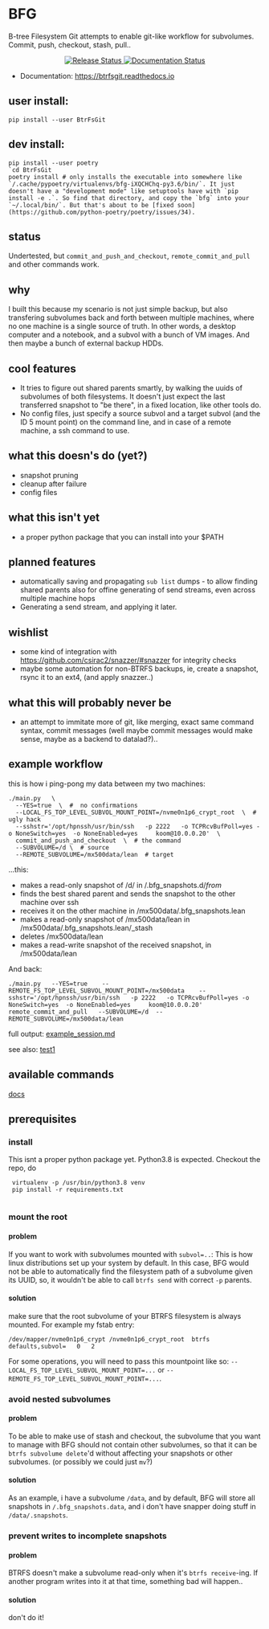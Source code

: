 # BFG
B-tree Filesystem Git attempts to enable git-like workflow for subvolumes. Commit, push, checkout, stash, pull..

<p align="center">
<a href="https://pypi.python.org/pypi/btrfsgit">
    <img src="https://img.shields.io/pypi/v/btrfsgit.svg"
        alt = "Release Status">
</a>

<a href="https://btrfsgit.readthedocs.io/en/latest/?badge=latest">
    <img src="https://readthedocs.org/projects/btrfsgit/badge/?version=latest" alt="Documentation Status">
</a>

</p>

* Documentation: <https://btrfsgit.readthedocs.io>


## user install:
```pip install --user BtrFsGit```


## dev install:
```
pip install --user poetry
`cd BtrFsGit
poetry install # only installs the executable into somewhere like `/.cache/pypoetry/virtualenvs/bfg-iXQCHChq-py3.6/bin/`. It just doesn't have a "development mode" like setuptools have with `pip install -e .`. So find that directory, and copy the `bfg` into your `~/.local/bin/`. But that's about to be [fixed soon](https://github.com/python-poetry/poetry/issues/34).
```



## status
Undertested, but `commit_and_push_and_checkout`, `remote_commit_and_pull` and other commands work.

## why
I built this because my scenario is not just simple backup, but also transfering subvolumes back and forth between multiple machines, where no one machine is a single source of truth. In other words, a desktop computer and a notebook, and a subvol with a bunch of VM images. And then maybe a bunch of external backup HDDs. 

## cool features
* It tries to figure out shared parents smartly, by walking the uuids of subvolumes of both filesystems. It doesn't just expect the last transferred snapshot to "be there", in a fixed location, like other tools do.
* No config files, just specify a source subvol and a target subvol (and the ID 5 mount point) on the command line, and in case of a remote machine, a ssh command to use.

## what this doesn's do (yet?)
* snapshot pruning
* cleanup after failure
* config files

## what this isn't yet
* a proper python package that you can install into your $PATH

## planned features
* automatically saving and propagating `sub list` dumps - to allow finding shared parents also for offine generating of send streams, even across multiple machine hops
* Generating a send stream, and applying it later.

## wishlist
* some kind of integration with https://github.com/csirac2/snazzer/#snazzer for integrity checks
* maybe some automation for non-BTRFS backups, ie, create a snapshot, rsync it to an ext4, (and apply snazzer..)

## what this will probably never be
* an attempt to immitate more of git, like merging, exact same command syntax, commit messages (well maybe commit messages would make sense, maybe as a backend to datalad?)..


## example workflow
this is how i ping-pong my data between my two machines:
```
./main.py   \
  --YES=true  \  #  no confirmations
  --LOCAL_FS_TOP_LEVEL_SUBVOL_MOUNT_POINT=/nvme0n1p6_crypt_root  \  # ugly hack
  --sshstr='/opt/hpnssh/usr/bin/ssh   -p 2222   -o TCPRcvBufPoll=yes -o NoneSwitch=yes  -o NoneEnabled=yes     koom@10.0.0.20'  \
  commit_and_push_and_checkout  \  # the command
  --SUBVOLUME=/d \  # source
  --REMOTE_SUBVOLUME=/mx500data/lean  # target
```
...this:
* makes a read-only snapshot of /d/ in /.bfg_snapshots.d/<timestamp>_from_<hostname>
* finds the best shared parent and sends the snapshot to the other machine over ssh
* receives it on the other machine in /mx500data/.bfg_snapshots.lean
* makes a read-only snapshot of /mx500data/lean in /mx500data/.bfg_snapshots.lean/<timestamp>_stash
* deletes /mx500data/lean
* makes a read-write snapshot of the received snapshot, in /mx500data/lean

 
And back:
```
./main.py   --YES=true    --REMOTE_FS_TOP_LEVEL_SUBVOL_MOUNT_POINT=/mx500data    --sshstr='/opt/hpnssh/usr/bin/ssh   -p 2222   -o TCPRcvBufPoll=yes -o NoneSwitch=yes  -o NoneEnabled=yes     koom@10.0.0.20'   remote_commit_and_pull   --SUBVOLUME=/d  --REMOTE_SUBVOLUME=/mx500data/lean
```
full output:
[example_session.md](misc/example_session.md)

see also:
[test1](tests/test1.sh)

## available commands
[docs](docs/)

## prerequisites

### install
This isnt a proper python package yet. Python3.8 is expected. Checkout the repo, do
```
 virtualenv -p /usr/bin/python3.8 venv
 pip install -r requirements.txt 
 
```
### mount the root
#### problem
If you want to work with subvolumes mounted with `subvol=..`: This is how linux distributions set up your system by default. In this case, BFG would not be able to automatically find the filesystem path of a subvolume given its UUID, so, it wouldn't be able to call `btrfs send` with correct `-p` parents.
#### solution
make sure that the root subvolume of your BTRFS filesystem is always mounted. For example my fstab entry:
```
/dev/mapper/nvme0n1p6_crypt /nvme0n1p6_crypt_root  btrfs   defaults,subvol=   0   2
```
For some operations, you will need to pass this mountpoint like so: `--LOCAL_FS_TOP_LEVEL_SUBVOL_MOUNT_POINT=...` or `--REMOTE_FS_TOP_LEVEL_SUBVOL_MOUNT_POINT=...`.
### avoid nested subvolumes
#### problem
To be able to make use of stash and checkout, the subvolume that you want to manage with BFG should not contain other subvolumes, so that it can be `btrfs subvolume delete`'d without affecting your snapshots or other subvolumes. (or possibly we could just `mv`?)
#### solution
As an example, i have a subvolume `/data`, and by default, BFG will store all snapshots in `/.bfg_snapshots.data`, and i don't have snapper doing stuff in `/data/.snapshots`.

### prevent writes to incomplete snapshots
#### problem
BTRFS doesn't make a subvolume read-only when it's `btrfs receive`-ing. If another program writes into it at that time, something bad will happen..
#### solution
don't do it!


